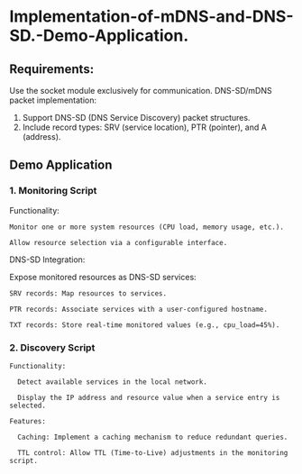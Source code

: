 # Implementation-of-mDNS-and-DNS-SD.-Demo-Application.

## Requirements:
Use the socket module exclusively for communication. DNS-SD/mDNS packet implementation:
  1. Support DNS-SD (DNS Service Discovery) packet structures.
  2. Include record types: SRV (service location), PTR (pointer), and A (address).

## Demo Application
### 1. Monitoring Script
  
  Functionality:

    Monitor one or more system resources (CPU load, memory usage, etc.).

    Allow resource selection via a configurable interface.

  DNS-SD Integration:

  Expose monitored resources as DNS-SD services:

    SRV records: Map resources to services.

    PTR records: Associate services with a user-configured hostname.

    TXT records: Store real-time monitored values (e.g., cpu_load=45%).

  ### 2. Discovery Script

    Functionality:

      Detect available services in the local network.

      Display the IP address and resource value when a service entry is selected.

    Features:

      Caching: Implement a caching mechanism to reduce redundant queries.

      TTL control: Allow TTL (Time-to-Live) adjustments in the monitoring script.
